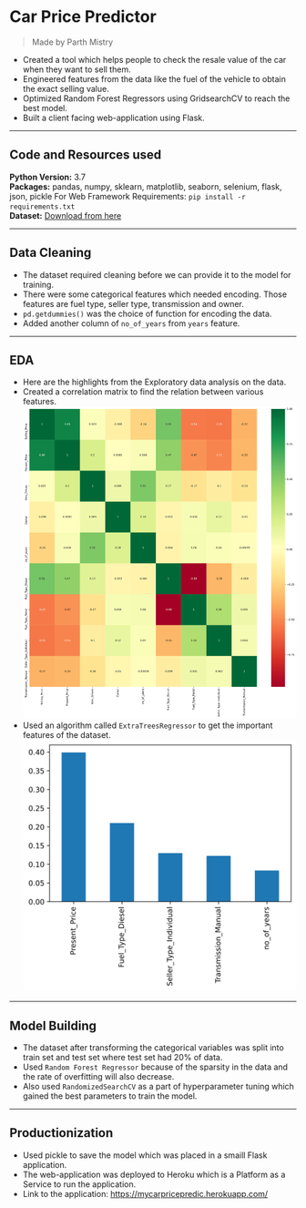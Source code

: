 # Car Price Predictor
> Made by Parth Mistry
* Created a tool which helps people to check the resale value of the car when they want to sell them.
* Engineered features from the data like the fuel of the vehicle to obtain the exact selling value.
* Optimized Random Forest Regressors using GridsearchCV to reach the best model.
* Built a client facing web-application using Flask.

---
## Code and Resources used
**Python Version:** 3.7  
**Packages:** pandas, numpy, sklearn, matplotlib, seaborn, selenium, flask, json, pickle
For Web Framework Requirements: ```pip install -r requirements.txt```  
**Dataset:** [Download from here](https://www.kaggle.com/nehalbirla/vehicle-dataset-from-cardekho)  

---
## Data Cleaning
* The dataset required cleaning before we can provide it to the model for training.
* There were some categorical features which needed encoding. Those features are fuel type, seller type, transmission and owner.
* ```pd.getdummies()``` was the choice of function for encoding the data.
* Added another column of ```no_of_years``` from ```years``` feature.

---
## EDA
* Here are the highlights from the Exploratory data analysis on the data.
* Created a correlation matrix to find the relation between various features.  
![Correlation Matrix](corrmatrix.svg "Correlation Matrix")
* Used an algorithm called ```ExtraTreesRegressor``` to get the important features of the dataset.  
![Important Features](impfeatures.svg "Important Features")

---
## Model Building
* The dataset after transforming the categorical variables was split into train set and test set where test set had 20% of data.  
* Used ```Random Forest Regressor``` because of the sparsity in the data and the rate of overfitting will also decrease.  
* Also used ```RandomizedSearchCV``` as a part of hyperparameter tuning which gained the best parameters to train the model.  


---
## Productionization
* Used pickle to save the model which was placed in a smaill Flask application.
* The web-application was deployed to Heroku which is a Platform as a Service to run the application.
* Link to the application: https://mycarpricepredic.herokuapp.com/